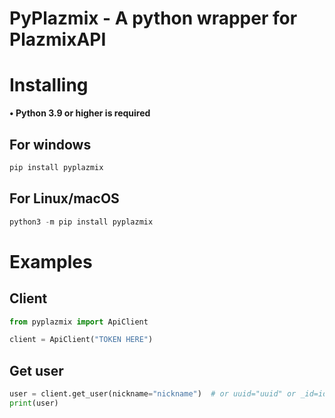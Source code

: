 # PyPlazmix - A python wrapper for PlazmixAPI
# Installing
**• Python 3.9 or higher is required**
## For windows
```py
pip install pyplazmix
```
## For Linux/macOS
```py
python3 -m pip install pyplazmix
```
# Examples
## Client
```py
from pyplazmix import ApiClient

client = ApiClient("TOKEN HERE")
```
## Get user
```py
user = client.get_user(nickname="nickname")  # or uuid="uuid" or _id=id
print(user)
```